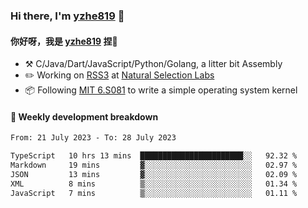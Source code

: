 ### Hi there, I'm [yzhe819](https://github.com/yzhe819) 👋

#### 你好呀，我是 [yzhe819](https://github.com/yzhe819) 捏👋

- :hammer_and_pick: C/Java/Dart/JavaScript/Python/Golang, a litter bit Assembly
- :pencil2: Working on [RSS3](https://github.com/NaturalSelectionLabs/RSS3) at [Natural Selection Labs](https://github.com/NaturalSelectionLabs)
- 📦 Following [MIT 6.S081](https://pdos.csail.mit.edu/6.S081/2020/) to write a simple operating system kernel



#### 📝 Weekly development breakdown

<!--START_SECTION:waka-->

```txt
From: 21 July 2023 - To: 28 July 2023

TypeScript   10 hrs 13 mins  ███████████████████████░░   92.32 %
Markdown     19 mins         ▓░░░░░░░░░░░░░░░░░░░░░░░░   02.97 %
JSON         13 mins         ▓░░░░░░░░░░░░░░░░░░░░░░░░   02.09 %
XML          8 mins          ▒░░░░░░░░░░░░░░░░░░░░░░░░   01.34 %
JavaScript   7 mins          ▒░░░░░░░░░░░░░░░░░░░░░░░░   01.11 %
```

<!--END_SECTION:waka-->



